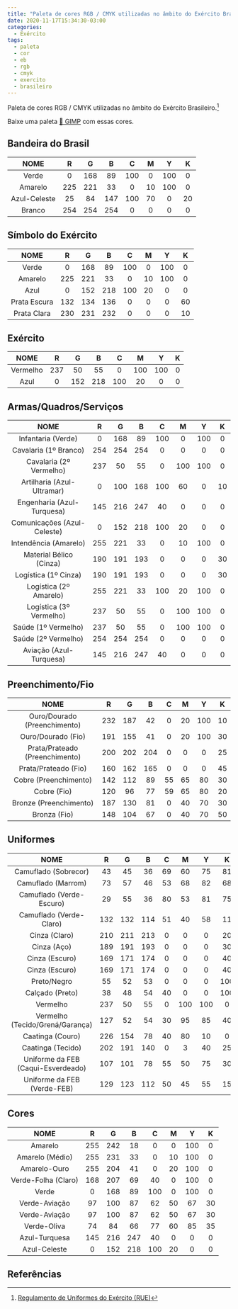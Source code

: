 ```yaml
---
title: "Paleta de cores RGB / CMYK utilizadas no âmbito do Exército Brasileiro"
date: 2020-11-17T15:34:30-03:00
categories:
  - Exército
tags:
  - paleta
  - cor
  - eb
  - rgb
  - cmyk
  - exercito
  - brasileiro
---
```



Paleta de cores RGB / CMYK utilizadas no âmbito do Exército Brasileiro.[^1]

Baixe uma paleta [:art: GIMP](https://raw.githubusercontent.com/diegobiavati/guia_design_esa_eb/master/paleta_de_Cores_do_ExercitoBrasileiro_EB.gpl) com essas cores. 

## Bandeira do Brasil ##

|                 NOME                |  R  |  G  |  B  |  C  |  M  |  Y  |  K  |
|:-----------------------------------:|:---:|:---:|:---:|:---:|:---:|:---:|:---:|
| Verde                               |   0 | 168 |  89 | 100 |   0 | 100 |   0 |
| Amarelo                             | 225 | 221 |  33 |   0 |  10 | 100 |   0 |
| Azul-Celeste                        |  25 |  84 | 147 | 100 |  70 |   0 |  20 |
| Branco                              | 254 | 254 | 254 |   0 |   0 |   0 |   0 |

## Símbolo do Exército ##

|                 NOME                |  R  |  G  |  B  |  C  |  M  |  Y  |  K  |
|:-----------------------------------:|:---:|:---:|:---:|:---:|:---:|:---:|:---:|
| Verde                               |   0 | 168 |  89 | 100 |   0 | 100 |   0 |
| Amarelo                             | 225 | 221 |  33 |   0 |  10 | 100 |   0 |
| Azul                                |   0 | 152 | 218 | 100 |  20 |   0 |   0 |
| Prata Escura                        | 132 | 134 | 136 |   0 |   0 |   0 |  60 |
| Prata Clara                         | 230 | 231 | 232 |   0 |   0 |   0 |  10 |

## Exército ##

|                 NOME                |  R  |  G  |  B  |  C  |  M  |  Y  |  K  |
|:-----------------------------------:|:---:|:---:|:---:|:---:|:---:|:---:|:---:|
| Vermelho                            | 237 |  50 |  55 |   0 | 100 | 100 |   0 |
| Azul                                |   0 | 152 | 218 | 100 |  20 |   0 |   0 |

## Armas/Quadros/Serviços ##

|                 NOME                |  R  |  G  |  B  |  C  |  M  |  Y  |  K  |
|:-----------------------------------:|:---:|:---:|:---:|:---:|:---:|:---:|:---:|
| Infantaria (Verde)                  |   0 | 168 |  89 | 100 |   0 | 100 |   0 |
| Cavalaria (1º Branco)               | 254 | 254 | 254 |   0 |   0 |   0 |   0 |
| Cavalaria (2º Vermelho)             | 237 |  50 |  55 |   0 | 100 | 100 |   0 |
| Artilharia (Azul-Ultramar)          |   0 | 100 | 168 | 100 |  60 |   0 |  10 |
| Engenharia (Azul-Turquesa)          | 145 | 216 | 247 |  40 |   0 |   0 |   0 |
| Comunicações (Azul-Celeste)         |   0 | 152 | 218 | 100 |  20 |   0 |   0 |
| Intendência (Amarelo)               | 255 | 221 |  33 |   0 |  10 | 100 |   0 |
| Material Bélico (Cinza)             | 190 | 191 | 193 |   0 |   0 |   0 |  30 |
| Logística (1º Cinza)                | 190 | 191 | 193 |   0 |   0 |   0 |  30 |
| Logística (2º Amarelo)              | 255 | 221 |  33 | 100 |  20 | 100 |   0 |
| Logística (3º Vermelho)             | 237 |  50 |  55 |   0 | 100 | 100 |   0 |
| Saúde (1º Vermelho)                 | 237 |  50 |  55 |   0 | 100 | 100 |   0 |
| Saúde (2º Vermelho)                 | 254 | 254 | 254 |   0 |   0 |   0 |   0 |
| Aviação (Azul-Turquesa)             | 145 | 216 | 247 |  40 |   0 |   0 |   0 |

## Preenchimento/Fio ##

|                 NOME                |  R  |  G  |  B  |  C  |  M  |  Y  |  K  |
|:-----------------------------------:|:---:|:---:|:---:|:---:|:---:|:---:|:---:|
| Ouro/Dourado (Preenchimento)        | 232 | 187 |  42 |   0 |  20 | 100 |  10 |
| Ouro/Dourado (Fio)                  | 191 | 155 |  41 |   0 |  20 | 100 |  30 |
| Prata/Prateado (Preenchimento)      | 200 | 202 | 204 |   0 |   0 |   0 |  25 |
| Prata/Prateado (Fio)                | 160 | 162 | 165 |   0 |   0 |   0 |  45 |
| Cobre (Preenchimento)               | 142 | 112 |  89 |  55 |  65 |  80 |  30 |
| Cobre (Fio)                         | 120 |  96 |  77 |  59 |  65 |  80 |  20 |
| Bronze (Preenchimento)              | 187 | 130 |  81 |   0 |  40 |  70 |  30 |
| Bronza (Fio)                        | 148 | 104 |  67 |   0 |  40 |  70 |  50 |

## Uniformes ##

|                 NOME                |  R  |  G  |  B  |  C  |  M  |  Y  |  K  |
|:-----------------------------------:|:---:|:---:|:---:|:---:|:---:|:---:|:---:|
| Camuflado (Sobrecor)                |  43 |  45 |  36 |  69 |  60 |  75 |  81 |
| Camuflado (Marrom)                  |  73 |  57 |  46 |  53 |  68 |  82 |  68 |
| Camuflado (Verde-Escuro)            |  29 |  55 |  36 |  80 |  53 |  81 |  75 |
| Camuflado (Verde-Claro)             | 132 | 132 | 114 |  51 |  40 |  58 |  11 |
| Cinza (Claro)                       | 210 | 211 | 213 |   0 |   0 |   0 |  20 |
| Cinza (Aço)                         | 189 | 191 | 193 |   0 |   0 |   0 |  30 |
| Cinza (Escuro)                      | 169 | 171 | 174 |   0 |   0 |   0 |  40 |
| Cinza (Escuro)                      | 169 | 171 | 174 |   0 |   0 |   0 |  40 |
| Preto/Negro                         |  55 |  52 |  53 |   0 |   0 |   0 | 100 |
| Calçado (Preto)                     |  38 |  48 |  54 |  40 |   0 |   0 | 100 |
| Vermelho                            | 237 |  50 |  55 |   0 | 100 | 100 |   0 |
| Vermelho (Tecido/Grená/Garança)     | 127 |  52 |  54 |  30 |  95 |  85 |  40 |
| Caatinga (Couro)                    | 226 | 154 |  78 |  40 |  80 |  10 |   0 |
| Caatinga (Tecido)                   | 202 | 191 | 140 |   0 |   3 |  40 |  25 |
| Uniforme da FEB  (Caqui-Esverdeado) | 107 | 101 |  78 |  55 |  50 |  75 |  30 |
| Uniforme da FEB  (Verde-FEB)        | 129 | 123 | 112 |  50 |  45 |  55 |  15 |

## Cores ##

|                 NOME                |  R  |  G  |  B  |  C  |  M  |  Y  |  K  |
|:-----------------------------------:|:---:|:---:|:---:|:---:|:---:|:---:|:---:|
| Amarelo                             | 255 | 242 |  18 |   0 |   0 | 100 |   0 |
| Amarelo (Médio)                     | 255 | 231 |  33 |   0 |  10 | 100 |   0 |
| Amarelo-Ouro                        | 255 | 204 |  41 |   0 |  20 | 100 |   0 |
| Verde-Folha (Claro)                 | 168 | 207 |  69 |  40 |   0 | 100 |   0 |
| Verde                               |   0 | 168 |  89 | 100 |   0 | 100 |   0 |
| Verde-Aviação                       |  97 | 100 |  87 |  62 |  50 |  67 |  30 |
| Verde-Aviação                       |  97 | 100 |  87 |  62 |  50 |  67 |  30 |
| Verde-Oliva                         |  74 |  84 |  66 |  77 |  60 |  85 |  35 |
| Azul-Turquesa                       | 145 | 216 | 247 |  40 |   0 |   0 |   0 |
| Azul-Celeste                        |   0 | 152 | 218 | 100 |  20 |   0 |   0 |

## Referências ##

[^1]: [Regulamento de Uniformes do Exército (RUE)](http://pt.calameo.com/read/00123820631730600fea9)
